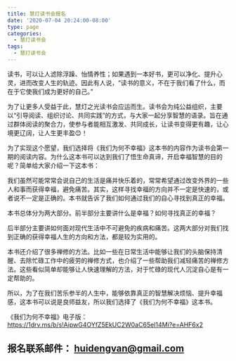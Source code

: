 ```yaml
---
title: 慧灯读书会报名
date: '2020-07-04 20:24:00-08:00'
type: page
categories:
  - 慧灯读书会
tags:
  - 慧灯读书会
---
```


读书，可以让人滤除浮躁、怡情养性；如果遇到一本好书，更可以净化、提升心灵，进而改变人生的轨迹。因此有人说，“读书的意义，不在于我们看了什么，而在于它使我们成为更好的自己。”

为了让更多人受益于此，慧灯之光读书会应运而生。读书会为纯公益组织，主要以“引导阅读、组织讨论、共同实践”的方式，与大家一起分享智慧的语录。旨在通过群体阅读的聚合力，使参与者能相互激发、共同成长，让读书变得更有趣，让心境更辽阔，让人生更丰盈😊！

为了实现这个愿望，我们选择将《我们为何不幸福》这本书的内容作为读书会第一期的阅读内容。为什么这本书可以达到我们了悟生命真谛，开启幸福智慧的目的呢？简单给大家介绍一下这本书：

我们虽然可能常常会说自己的生活是痛并快乐着的，常常希望通过改变外界的一些人和事而获得幸福，避免痛苦。其实，这样寻找幸福的方向并不一定是快速的，或者说不一定是正确的。本书就告诉了我们如何通过我们的自心寻找到真正的幸福。

本书总体分为两大部分。前半部分主要讲什么是幸福？如何寻找真正的幸福？

后半部分主要讲如何面对现代生活中不可避免的疾病和痛苦。这两大部分对我们找到正确的获得幸福人生的方向和方法，都是较为实用的。

本书还介绍了很多禅修的方法。比如一些在日常生活中能够让我们的头脑保持清醒、去除忙碌工作中的疲劳的禅修方式，也介绍了一些帮助我们减轻痛苦的禅修方法。这些看似简单却能够让人快速理解的方法，对于忙碌的现代人沉淀自心是有一定帮助的。

所以，为了在我们苦乐参半的人生中，能够依靠真正的智慧解决烦恼、提升幸福感，这本书可以说是良师益友，所以我们选择了《我们为何不幸福》这本书。

《我们为何不幸福》电子版： <https://1drv.ms/b/s!AipwG4OYfZ5EkUC2W0aC65eI14Mi?e=AHF6x2>

## 报名联系邮件： huidengvan@gmail.com
